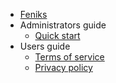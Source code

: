 * [Feniks](/)
* Administrators guide
  * [Quick start](/admin/quickstart)
* Users guide
  * [Terms of service](/terms-of-service)
  * [Privacy policy](/privacy-policy)
